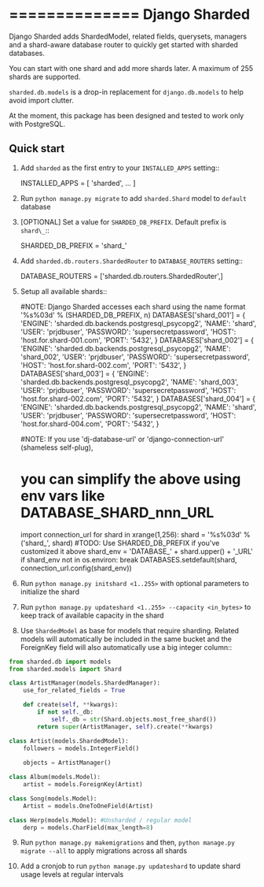 ==============
Django Sharded
==============

Django Sharded adds ShardedModel, related fields, querysets, managers and
a shard-aware database router to quickly get started with sharded databases.

You can start with one shard and add more shards later. A maximum of 255 shards are supported.

`sharded.db.models` is a drop-in replacement for `django.db.models` to help avoid import clutter.

At the moment, this package has been designed and tested to work only with PostgreSQL.

Quick start
-----------

1. Add `sharded` as the first entry to your `INSTALLED_APPS` setting::

    INSTALLED_APPS = [
        'sharded',
        ...
    ]

2. Run `python manage.py migrate` to add `sharded.Shard` model to `default` database

3. [OPTIONAL] Set a value for `SHARDED_DB_PREFIX`. Default prefix is `shard\_`::

    SHARDED_DB_PREFIX = 'shard_'

4. Add `sharded.db.routers.ShardedRouter` to `DATABASE_ROUTERS` setting::

    DATABASE_ROUTERS = ['sharded.db.routers.ShardedRouter',]

5. Setup all available shards::

    #NOTE: Django Sharded accesses each shard using the name format '%s%03d' % (SHARDED_DB_PREFIX, n)
    DATABASES['shard_001'] = {
        'ENGINE': 'sharded.db.backends.postgresql_psycopg2',
        'NAME': 'shard',
        'USER': 'prjdbuser',
        'PASSWORD': 'supersecretpassword',
        'HOST': 'host.for.shard-001.com',
        'PORT': '5432',
    }
    DATABASES['shard_002'] = {
        'ENGINE': 'sharded.db.backends.postgresql_psycopg2',
        'NAME': 'shard_002',
        'USER': 'prjdbuser',
        'PASSWORD': 'supersecretpassword',
        'HOST': 'host.for.shard-002.com',
        'PORT': '5432',
    }
    DATABASES['shard_003'] = {
        'ENGINE': 'sharded.db.backends.postgresql_psycopg2',
        'NAME': 'shard_003',
        'USER': 'prjdbuser',
        'PASSWORD': 'supersecretpassword',
        'HOST': 'host.for.shard-002.com',
        'PORT': '5432',
    }
    DATABASES['shard_004'] = {
        'ENGINE': 'sharded.db.backends.postgresql_psycopg2',
        'NAME': 'shard',
        'USER': 'prjdbuser',
        'PASSWORD': 'supersecretpassword',
        'HOST': 'host.for.shard-004.com',
        'PORT': '5432',
    }
    
    #NOTE: If you use 'dj-database-url' or 'django-connection-url' (shameless self-plug),
    #      you can simplify the above using env vars like DATABASE_SHARD_nnn_URL
    import connection_url
    for shard in xrange(1,256):
        shard = '%s%03d' % ('shard_', shard) #TODO: Use SHARDED_DB_PREFIX if you've customized it above
        shard_env = 'DATABASE_' + shard.upper() + '_URL'
        if shard_env not in os.environ:
            break
        DATABASES.setdefault(shard, connection_url.config(shard_env))

6. Run `python manage.py initshard <1..255>` with optional parameters to initialize the shard

7. Run `python manage.py updateshard <1..255> --capacity <in_bytes>` to keep track of available capacity in the shard

8. Use `ShardedModel` as base for models that require sharding. Related models will automatically be included in the same bucket and the ForeignKey field will also automatically use a big integer column::

```python
from sharded.db import models
from sharded.models import Shard

class ArtistManager(models.ShardedManager):
    use_for_related_fields = True

    def create(self, **kwargs):
        if not self._db:
            self._db = str(Shard.objects.most_free_shard())
        return super(ArtistManager, self).create(**kwargs)

class Artist(models.ShardedModel):
    followers = models.IntegerField()
    
    objects = ArtistManager()

class Album(models.Model):
    artist = models.ForeignKey(Artist)

class Song(models.Model):
    Artist = models.OneToOneField(Artist)

class Herp(models.Model): #Unsharded / regular model
    derp = models.CharField(max_length=8)
```

9. Run `python manage.py makemigrations` and then, `python manage.py migrate --all` to apply migrations across all shards

10. Add a cronjob to run `python manage.py updateshard` to update shard usage levels at regular intervals
